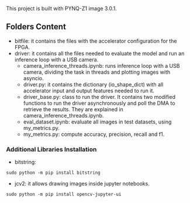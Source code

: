 This project is built with PYNQ-Z1 image 3.0.1.

## Folders Content

- bitfile: it contains the files with the accelerator configuration for the FPGA.
- driver: it contains all the files needed to evaluate the model and run an inference loop with a USB camera.
  - camera_inference_threads.ipynb: runs inference loop with a USB camera, dividing the task in threads and plotting images with asyncio.
  - driver.py: it contains the dictionary (io_shape_dict) with all accelerator input and output features needed to run it.
  - driver_base.py: class to run the driver. It contains two modified functions to run the driver asynchronously and poll the DMA to retrieve the results. They are explained in camera_inference_threads.ipynb.
  - eval_dataset.ipynb: evaluate all images in test datasets, using my_metrics.py.
  - my_metrics.py: compute accuracy, precision, recall and f1.

### Additional Libraries Installation

- bitstring:
```
sudo python -m pip install bitstring
```

- jcv2: it allows drawing images inside jupyter notebooks.
```
sudo python -m pip install opencv-jupyter-ui
```


